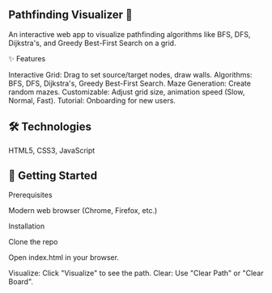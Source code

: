 ## Pathfinding Visualizer 🚀
An interactive web app to visualize pathfinding algorithms like BFS, DFS, Dijkstra's, and Greedy Best-First Search on a grid.

✨ Features

Interactive Grid: Drag to set source/target nodes, draw walls.
Algorithms: BFS, DFS, Dijkstra's, Greedy Best-First Search.
Maze Generation: Create random mazes.
Customizable: Adjust grid size, animation speed (Slow, Normal, Fast).
Tutorial: Onboarding for new users.


## 🛠️ Technologies

HTML5, CSS3, JavaScript

## 🚀 Getting Started

Prerequisites

Modern web browser (Chrome, Firefox, etc.)

Installation

Clone the repo

Open index.html in your browser.

Visualize: Click "Visualize" to see the path.
Clear: Use "Clear Path" or "Clear Board".
